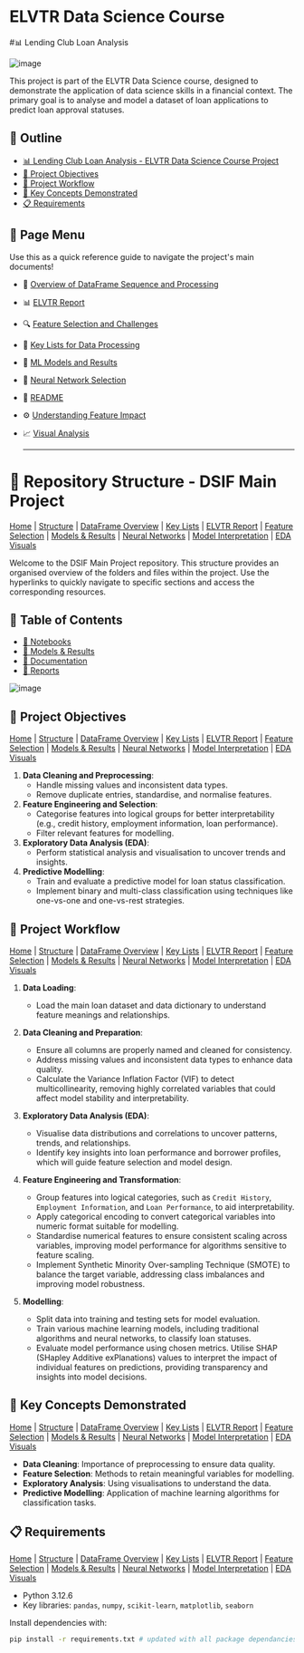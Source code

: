 # ELVTR Data Science Course
#📊 Lending Club Loan Analysis

![image](https://github.com/user-attachments/assets/31891671-e12d-44b6-a156-18d28dbe8672)

This project is part of the ELVTR Data Science course, designed to demonstrate the application of data science skills in a financial context. The primary goal is to analyse and model a dataset of loan applications to predict loan approval statuses.

## 🔗 Outline
- [📊 Lending Club Loan Analysis - ELVTR Data Science Course Project](#-lending-club-loan-analysis---elvtr-data-science-course-project)
- [🎯 Project Objectives](#-project-objectives)
- [🔄 Project Workflow](#-project-workflow)
- [🧠 Key Concepts Demonstrated](#-key-concepts-demonstrated)
- [📋 Requirements](#-requirements)

## 🔗 Page Menu

Use this as a quick reference guide to navigate the project's main documents!

- 📄 [Overview of DataFrame Sequence and Processing](https://github.com/Wattysaid/dsif-git-main-project/blob/main/DataFrame_Sequence_and_Processing_Overview.md)
- 📊 [ELVTR Report](https://github.com/Wattysaid/dsif-git-main-project/blob/main/ELVTR_report.md)
- 🔍 [Feature Selection and Challenges](https://github.com/Wattysaid/dsif-git-main-project/blob/main/Feature_selection_and_challenges.md)
- 📑 [Key Lists for Data Processing](https://github.com/Wattysaid/dsif-git-main-project/blob/main/Key_Lists_for_Data_Processing.md)
- 🤖 [ML Models and Results](https://github.com/Wattysaid/dsif-git-main-project/blob/main/ML_models_and_results.md)
- 🧠 [Neural Network Selection](https://github.com/Wattysaid/dsif-git-main-project/blob/main/Neural_Network_selection.md)
- 📘 [README](https://github.com/Wattysaid/dsif-git-main-project/blob/main/README.md)
- ⚙️ [Understanding Feature Impact](https://github.com/Wattysaid/dsif-git-main-project/blob/main/Understanding_feature_impact.md)
- 📈 [Visual Analysis](https://github.com/Wattysaid/dsif-git-main-project/blob/main/Visual_Analysis.md)


  ---

# 📂 Repository Structure - DSIF Main Project
[Home](https://github.com/Wattysaid/dsif-git-main-project/blob/main/README.md) | [Structure](https://github.com/Wattysaid/dsif-git-main-project/blob/main/Folder_Structure.md) | [DataFrame Overview](https://github.com/Wattysaid/dsif-git-main-project/blob/main/DataFrame_Sequence_and_Processing_Overview.md) | [Key Lists](https://github.com/Wattysaid/dsif-git-main-project/blob/main/Key_Lists_for_Data_Processing.md) | [ELVTR Report](https://github.com/Wattysaid/dsif-git-main-project/blob/main/ELVTR_report.md) | [Feature Selection](https://github.com/Wattysaid/dsif-git-main-project/blob/main/Feature_selection_and_challenges.md) | [Models & Results](https://github.com/Wattysaid/dsif-git-main-project/blob/main/ML_models_and_results.md) | [Neural Networks](https://github.com/Wattysaid/dsif-git-main-project/blob/main/Neural_Network_selection.md) | [Model Interpretation](https://github.com/Wattysaid/dsif-git-main-project/blob/main/Understanding_feature_impact.md) | [EDA Visuals](https://github.com/Wattysaid/dsif-git-main-project/blob/main/Visual_Analysis.md)


Welcome to the DSIF Main Project repository. This structure provides an organised overview of the folders and files within the project. Use the hyperlinks to quickly navigate to specific sections and access the corresponding resources.

## 🔗 Table of Contents
- [📁 Notebooks](https://github.com/Wattysaid/dsif-git-main-project/tree/main/elvtr_main_project/notebooks)
- [📁 Models & Results](https://github.com/Wattysaid/dsif-git-main-project/tree/main/elvtr_main_project/models)
- [📁 Documentation](https://github.com/Wattysaid/dsif-git-main-project/tree/main/elvtr_main_project/docs)
- [📁 Reports](https://github.com/Wattysaid/dsif-git-main-project/tree/main/elvtr_main_project/reports)


![image](https://github.com/user-attachments/assets/5642d472-eb07-43b5-a586-6900a9448795)


## 🎯 Project Objectives
[Home](https://github.com/Wattysaid/dsif-git-main-project/blob/main/README.md) | [Structure](https://github.com/Wattysaid/dsif-git-main-project/blob/main/Folder_Structure.md) | [DataFrame Overview](https://github.com/Wattysaid/dsif-git-main-project/blob/main/DataFrame_Sequence_and_Processing_Overview.md) | [Key Lists](https://github.com/Wattysaid/dsif-git-main-project/blob/main/Key_Lists_for_Data_Processing.md) | [ELVTR Report](https://github.com/Wattysaid/dsif-git-main-project/blob/main/ELVTR_report.md) | [Feature Selection](https://github.com/Wattysaid/dsif-git-main-project/blob/main/Feature_selection_and_challenges.md) | [Models & Results](https://github.com/Wattysaid/dsif-git-main-project/blob/main/ML_models_and_results.md) | [Neural Networks](https://github.com/Wattysaid/dsif-git-main-project/blob/main/Neural_Network_selection.md) | [Model Interpretation](https://github.com/Wattysaid/dsif-git-main-project/blob/main/Understanding_feature_impact.md) | [EDA Visuals](https://github.com/Wattysaid/dsif-git-main-project/blob/main/Visual_Analysis.md)

1. **Data Cleaning and Preprocessing**: 
   - Handle missing values and inconsistent data types.
   - Remove duplicate entries, standardise, and normalise features.
2. **Feature Engineering and Selection**:
   - Categorise features into logical groups for better interpretability (e.g., credit history, employment information, loan performance).
   - Filter relevant features for modelling.
3. **Exploratory Data Analysis (EDA)**:
   - Perform statistical analysis and visualisation to uncover trends and insights.
4. **Predictive Modelling**:
   - Train and evaluate a predictive model for loan status classification.
   - Implement binary and multi-class classification using techniques like one-vs-one and one-vs-rest strategies.

## 🔄 Project Workflow
[Home](https://github.com/Wattysaid/dsif-git-main-project/blob/main/README.md) | [Structure](https://github.com/Wattysaid/dsif-git-main-project/blob/main/Folder_Structure.md) | [DataFrame Overview](https://github.com/Wattysaid/dsif-git-main-project/blob/main/DataFrame_Sequence_and_Processing_Overview.md) | [Key Lists](https://github.com/Wattysaid/dsif-git-main-project/blob/main/Key_Lists_for_Data_Processing.md) | [ELVTR Report](https://github.com/Wattysaid/dsif-git-main-project/blob/main/ELVTR_report.md) | [Feature Selection](https://github.com/Wattysaid/dsif-git-main-project/blob/main/Feature_selection_and_challenges.md) | [Models & Results](https://github.com/Wattysaid/dsif-git-main-project/blob/main/ML_models_and_results.md) | [Neural Networks](https://github.com/Wattysaid/dsif-git-main-project/blob/main/Neural_Network_selection.md) | [Model Interpretation](https://github.com/Wattysaid/dsif-git-main-project/blob/main/Understanding_feature_impact.md) | [EDA Visuals](https://github.com/Wattysaid/dsif-git-main-project/blob/main/Visual_Analysis.md)

1. **Data Loading**:
   - Load the main loan dataset and data dictionary to understand feature meanings and relationships.

2. **Data Cleaning and Preparation**:
   - Ensure all columns are properly named and cleaned for consistency.
   - Address missing values and inconsistent data types to enhance data quality.
   - Calculate the Variance Inflation Factor (VIF) to detect multicollinearity, removing highly correlated variables that could affect model stability and interpretability.

3. **Exploratory Data Analysis (EDA)**:
   - Visualise data distributions and correlations to uncover patterns, trends, and relationships.
   - Identify key insights into loan performance and borrower profiles, which will guide feature selection and model design.

4. **Feature Engineering and Transformation**:
   - Group features into logical categories, such as `Credit History`, `Employment Information`, and `Loan Performance`, to aid interpretability.
   - Apply categorical encoding to convert categorical variables into numeric format suitable for modelling.
   - Standardise numerical features to ensure consistent scaling across variables, improving model performance for algorithms sensitive to feature scaling.
   - Implement Synthetic Minority Over-sampling Technique (SMOTE) to balance the target variable, addressing class imbalances and improving model robustness.

5. **Modelling**:
   - Split data into training and testing sets for model evaluation.
   - Train various machine learning models, including traditional algorithms and neural networks, to classify loan statuses.
   - Evaluate model performance using chosen metrics. Utilise SHAP (SHapley Additive exPlanations) values to interpret the impact of individual features on predictions, providing transparency and insights into model decisions.

## 🧠 Key Concepts Demonstrated
[Home](https://github.com/Wattysaid/dsif-git-main-project/blob/main/README.md) | [Structure](https://github.com/Wattysaid/dsif-git-main-project/blob/main/Folder_Structure.md) | [DataFrame Overview](https://github.com/Wattysaid/dsif-git-main-project/blob/main/DataFrame_Sequence_and_Processing_Overview.md) | [Key Lists](https://github.com/Wattysaid/dsif-git-main-project/blob/main/Key_Lists_for_Data_Processing.md) | [ELVTR Report](https://github.com/Wattysaid/dsif-git-main-project/blob/main/ELVTR_report.md) | [Feature Selection](https://github.com/Wattysaid/dsif-git-main-project/blob/main/Feature_selection_and_challenges.md) | [Models & Results](https://github.com/Wattysaid/dsif-git-main-project/blob/main/ML_models_and_results.md) | [Neural Networks](https://github.com/Wattysaid/dsif-git-main-project/blob/main/Neural_Network_selection.md) | [Model Interpretation](https://github.com/Wattysaid/dsif-git-main-project/blob/main/Understanding_feature_impact.md) | [EDA Visuals](https://github.com/Wattysaid/dsif-git-main-project/blob/main/Visual_Analysis.md)

- **Data Cleaning**: Importance of preprocessing to ensure data quality.
- **Feature Selection**: Methods to retain meaningful variables for modelling.
- **Exploratory Analysis**: Using visualisations to understand the data.
- **Predictive Modelling**: Application of machine learning algorithms for classification tasks.

## 📋 Requirements
[Home](https://github.com/Wattysaid/dsif-git-main-project/blob/main/README.md) | [Structure](https://github.com/Wattysaid/dsif-git-main-project/blob/main/Folder_Structure.md) | [DataFrame Overview](https://github.com/Wattysaid/dsif-git-main-project/blob/main/DataFrame_Sequence_and_Processing_Overview.md) | [Key Lists](https://github.com/Wattysaid/dsif-git-main-project/blob/main/Key_Lists_for_Data_Processing.md) | [ELVTR Report](https://github.com/Wattysaid/dsif-git-main-project/blob/main/ELVTR_report.md) | [Feature Selection](https://github.com/Wattysaid/dsif-git-main-project/blob/main/Feature_selection_and_challenges.md) | [Models & Results](https://github.com/Wattysaid/dsif-git-main-project/blob/main/ML_models_and_results.md) | [Neural Networks](https://github.com/Wattysaid/dsif-git-main-project/blob/main/Neural_Network_selection.md) | [Model Interpretation](https://github.com/Wattysaid/dsif-git-main-project/blob/main/Understanding_feature_impact.md) | [EDA Visuals](https://github.com/Wattysaid/dsif-git-main-project/blob/main/Visual_Analysis.md)

- Python 3.12.6
- Key libraries: `pandas`, `numpy`, `scikit-learn`, `matplotlib`, `seaborn`

Install dependencies with:
```bash
pip install -r requirements.txt # updated with all package dependancies 4th Nov. 2024
```

